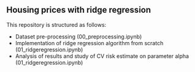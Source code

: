 ## Housing prices with ridge regression

This repository is structured as follows:  
- Dataset pre-processing  (00_preprocessing.ipynb)  
- Implementation of ridge regression algorithm from scratch (01_ridgeregression.ipynb)  
- Analysis of results and study of CV risk estimate on parameter alpha  (01_ridgeregression.ipynb)  
